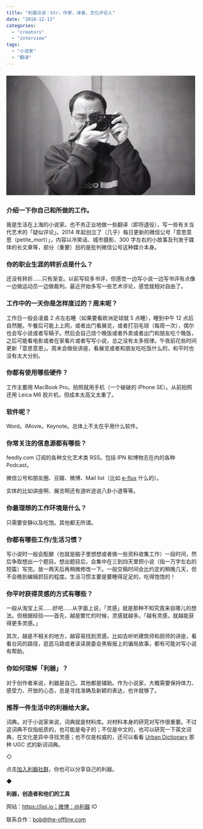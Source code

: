```yaml
---
title: "利器访谈：btr，作家，译者，文化评论人"
date: "2018-12-13"
categories: 
  - "creators"
  - "interview"
tags: 
  - "小说家"
  - "翻译"
---
```


### ![btr selfie-pichi](/images/60760-500x316.jpg)

### 介绍一下你自己和所做的工作。

我是生活在上海的小说家。也不务正业地做一些翻译（即将退役），写一些有关当代艺术的「疑似评论」。2014 年起创立了（几乎）每日更新的微信公号「意思意思（petite\_mort）」，内容以冷笑话、城市摄影、300 字左右的小故事及刊发于媒体的长文章等，部分（重要）目的是批判微信公号这种媒介本身。

### 你的职业生涯的转折点是什么？

还没有转折……只有渐变。以前写较多书评，但感觉一边写小说一边写书评有点像一边做运动员一边做裁判。最近开始多写一些艺术评论，感觉就相对自由了。

### 工作中的一天你是怎样度过的？周末呢？

工作日一般会凌晨 2 点左右睡（如果要看欧洲足球就 5 点睡），睡到中午 12 点后自然醒。午餐后可能上上网，或者出门看展览，或者打羽毛球（每周一次），偶尔也会写小说或者写稿子。然后会自己烧个晚饭或者外卖或者出门和朋友吃个晚饭，之后可能看电影或者在家看片或者写写小说，总之没有太多规律。午夜前花些时间更新「意思意思」。周末会做些讲座，看展览或者和朋友吃吃饭什么的，和平时也没有太大分别。

### 你都有使用哪些硬件？

工作主要用 MacBook Pro。拍照就用手机（一个破破的 iPhone SE）。从前拍照还用 Leica M6 胶片机，但成本太高又太重了。

### 软件呢？

Word。iMovie。Keynote。总体上不太在乎用什么软件。

### 你常关注的信息源都有哪些？

feedly.com 订阅的各种文化艺术类 RSS。包括 IPN 和博物志在内的各种 Podcast。

微信公号和朋友圈、豆瓣、微博、Mail list（比如 [e-flux](https://www.e-flux.com/) 什么的）。

实体的比如讲座啊、展览啊还有道听途说八卦小道等等。

### 你最理想的工作环境是什么？

只需要安静以及吃饱。其他都无所谓。

### 你都有哪些工作/生活习惯？

写小说时一般会酝酿（也就是脑子里想想或者做一些资料收集工作）一段时间，然后争取想出一个题目。想出题目后，会集中在三到四天里把小说（指一万字左右的短篇）写完。放一两天后再稍微修改一下。一般交稿时间会比约定的稍晚几天，但不会晚到编辑抓狂的程度。生活习惯主要是要睡得足足的，吃得饱饱的！

### 你平时获得灵感的方式有哪些？

一般从淘宝上买……好吧……从字面上说，「灵感」就是那种不知究竟来自哪儿的想法。但根据经验——首先，越是繁忙的时候，灵感就越多。「越有灵感，就越能获得更多灵感。」

其次，越是不相关的地方，越容易找到灵感。比如去听听建筑师和厨师的讲座，看看台风的路径，逛逛马路或者读读居委会黑板报上的骗局故事，都有可能对写小说有帮助。

### 你如何理解「利器」？

对于创作者来说，利器是自己。其他都是辅助。作为小说家，大概需要保持体力、感受力、开放的心态，总是寻找准确及新颖的表达，也许就够了。

### 推荐一件生活中的利器给大家。

词典。对于小说家来说，词典就是材料库。对材料本身的研究对写作很重要。不过这词典不仅指纸质的，也可能是电子的；不仅是中文的，也可以研究一下英文词典，在文化差异中寻找灵感；也不仅是权威的，还可以看看 [Urban Dictionary](https://www.urbandictionary.com/) 那种 UGC 式的新词词典。

◇

点击[加入利器社群](https://mp.weixin.qq.com/s?__biz=MzA3NTgzNzU2NQ==&mid=400594784&idx=1&sn=a88b34faa7522206957d448d40ea0b31&scene=21#wechat_redirect)，你也可以分享自己的利器。

◆

**利器，创造者和他们的工具**

网站：https://liqi.io；微博：@利器 IO

联系合作：bob@the-offline.com
